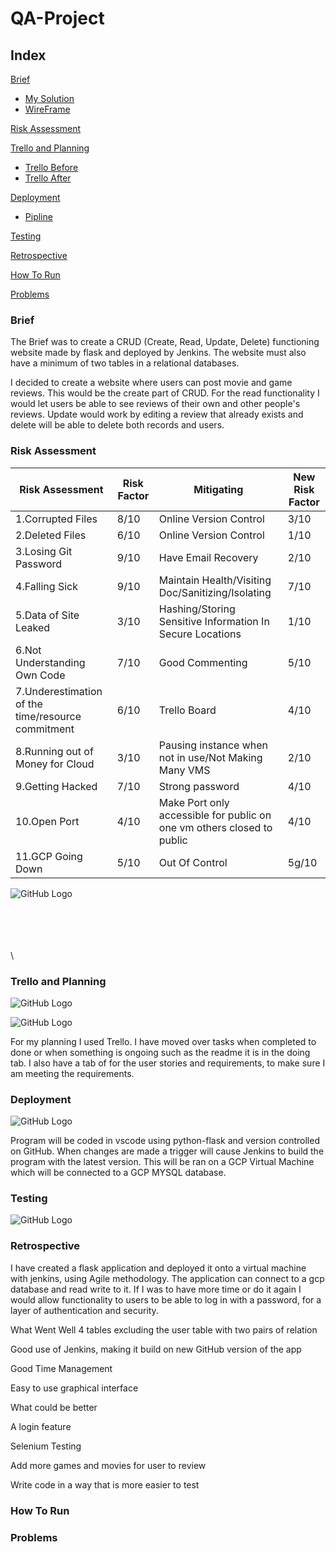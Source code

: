 # QA-Project
## Index

[Brief](#brief)
   * [My Solution](#mysolution)
   * [WireFrame](#WireFrame)
   


[Risk Assessment](#RA)

[Trello and Planning](#TAP)
  * [Trello Before](#Tap1)
  * [Trello After](#Tap2)

[Deployment](#Deploy)
  * [Pipline](#Pipeline)

[Testing](#Testing)

[Retrospective](#Retro)  

[How To Run](#Run)  

[Problems](#Problems)

<a name="brief"></a>

### Brief

The Brief was to create a CRUD (Create, Read, Update, Delete) functioning website made by flask and deployed by Jenkins. The website must also have a minimum of two tables in a relational databases.

I decided to create a website where users can post movie and game reviews. This would be the create part of CRUD. For the read functionality I would let users be able to see reviews of their own and other people's reviews. Update would work by editing a review that already exists and delete will be able to delete both records and users.





<a name="RA"></a>

### Risk Assessment

| Risk Assessment                                 | Risk Factor | Mitigating                                        | New Risk Factor |
|-------------------------------------------------|-------------|---------------------------------------------------|-----------------|
| 1.Corrupted Files                                 | 8/10        | Online Version Control                            | 3/10            |
| 2.Deleted Files                                   | 6/10        | Online Version Control                            | 1/10            |
| 3.Losing Git Password                             | 9/10        | Have Email Recovery                               | 2/10            |
| 4.Falling Sick                                    | 9/10        | Maintain Health/Visiting Doc/Sanitizing/Isolating | 7/10            |
| 5.Data of Site Leaked                             | 3/10        | Hashing/Storing Sensitive Information In Secure Locations             | 1/10            |
| 6.Not Understanding Own Code                      | 7/10        | Good Commenting                                   | 5/10            |
| 7.Underestimation of the time/resource commitment | 6/10        | Trello Board                                      | 4/10            |
| 8.Running out of Money for Cloud                  | 3/10        | Pausing instance when not in use/Not Making Many VMS                  | 2/10            |
| 9.Getting Hacked                                  | 7/10        | Strong password                                   | 4/10            |
| 10.Open Port                                       | 4/10        | Make Port only accessible for public on one vm others closed to public                                  | 4/10            |
| 11.GCP Going Down                                  | 5/10        | Out Of Control                                   | 5g/10            |



![GitHub Logo](https://github.com/Amran-Lab/RDME/blob/master/rmatrix.PNG?raw=true)

\
\
\
\
\



<a name="TAP"></a>
<a name="TAP1"></a>

### Trello and Planning

![GitHub Logo](https://github.com/Amran-Lab/QA-SFIA/blob/master/Trello1.PNG?raw=true)




<a name="TAP2"></a>

![GitHub Logo](https://github.com/Amran-Lab/QA-SFIA/blob/master/Trello2.PNG?raw=true)



For my planning I used Trello. I have moved over tasks when completed to done or when something is ongoing such as the readme it is in the doing tab. I also have a tab of
for the user stories and requirements, to make sure I am meeting the requirements.



<a name="Deploy"></a>
<a name="Pipeline"></a>

### Deployment

![GitHub Logo](https://github.com/Amran-Lab/QA-SFIA/blob/master/Pipline1.PNG?raw=true)

Program will be coded in vscode using python-flask and version controlled on GitHub. When changes are made a trigger will cause Jenkins to build the program with the latest version. This will be ran on a GCP Virtual Machine which will be connected to a GCP MYSQL database.

<a name="Testing"></a>

### Testing



![GitHub Logo](https://github.com/Amran-Lab/RDME/blob/master/coverage1.PNG?raw=true)

<a name="Retrospective"></a>

### Retrospective

I have created a flask application and deployed it onto a virtual machine with jenkins,
using Agile methodology. The application can connect to a gcp database and read write to it.
If I was to have more time or do it again I would allow functionality to users to be able to log in with a password, for a layer of authentication and security.

What Went Well
4 tables excluding the user table with two pairs of relation​

Good use of Jenkins, making it build on new GitHub version of the app​

Good Time Management​

Easy to use graphical interface

What could be better

A login feature​

Selenium Testing​

Add more games and movies for user to review​

Write code in a way that is more easier to test

<a name="Run"></a>

### How To Run

<a name="Problems"></a>

### Problems
